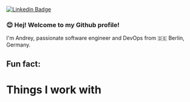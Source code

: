[![Linkedin Badge](https://img.shields.io/badge/-jlim-blue?style=flat&logo=Linkedin&logoColor=white&link=https://www.linkedin.com/in/andreyorsoev/)](https://www.linkedin.com/in/andreyorsoev/)

### 😊 Hej! Welcome to my Github profile!

I'm Andrey, passionate software engineer and DevOps from 🇩🇪 Berlin, Germany.

Fun fact:
- 

# Things I work with

